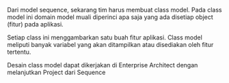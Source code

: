 Dari model sequence, sekarang tim harus membuat class model.
Pada class model ini domain model muali diperinci apa saja yang ada disetiap object (fitur) pada aplikasi.

Setiap class ini menggambarkan satu buah fitur aplikasi. Class model meliputi banyak variabel yang akan ditampilkan atau disediakan oleh fitur tertentu.

Desain class model dapat dikerjakan di Enterprise Architect dengan melanjutkan Project dari Sequence
